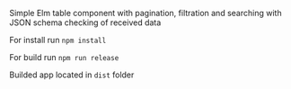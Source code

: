 Simple Elm table component with pagination, filtration and searching with JSON schema checking of received data

For install run `npm install`

For build run `npm run release`

Builded app located in `dist` folder
